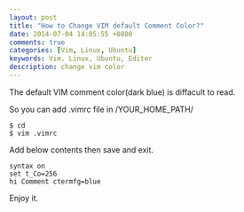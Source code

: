 ```yaml
---
layout: post
title: "How to Change VIM default Comment Color?"
date: 2014-07-04 14:05:55 +0800
comments: true
categories: [Vim, Linux, Ubuntu]
keywords: Vim, Linux, Ubuntu, Editer
description: change vim color
---
```


The default VIM comment color(dark blue) is diffacult to read.

So you can add .vimrc file in /YOUR\_HOME\_PATH/
```
$ cd
$ vim .vimrc
```

Add below contents then save and exit.
```
syntax on
set t_Co=256
hi Comment ctermfg=blue
```

Enjoy it.
